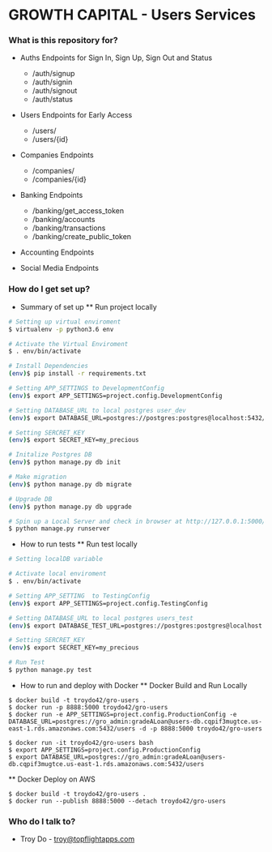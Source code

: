 # GROWTH CAPITAL - Users Services #

### What is this repository for? ###
* Auths Endpoints for Sign In, Sign Up, Sign Out and Status
    - /auth/signup
    - /auth/signin
    - /auth/signout
    - /auth/status

* Users Endpoints for Early Access
    - /users/
    - /users/{id}

* Companies Endpoints
    - /companies/
    - /companies/{id}
    
* Banking Endpoints
    - /banking/get_access_token
    - /banking/accounts
    - /banking/transactions
    - /banking/create_public_token

* Accounting Endpoints


* Social Media Endpoints


### How do I get set up? ###

* Summary of set up
** Run project locally

```bash
# Setting up virtual enviroment
$ virtualenv -p python3.6 env

# Activate the Virtual Enviroment
$ . env/bin/activate

# Install Dependencies
(env)$ pip install -r requirements.txt

# Setting APP_SETTINGS to DevelopmentConfig
(env)$ export APP_SETTINGS=project.config.DevelopmentConfig

# Setting DATABASE_URL to local postgres user_dev
(env)$ export DATABASE_URL=postgres://postgres:postgres@localhost:5432/users_dev

# Setting SERCRET_KEY 
(env)$ export SECRET_KEY=my_precious

# Initalize Postgres DB
(env)$ python manage.py db init

# Make migration
(env)$ python manage.py db migrate

# Upgrade DB
(env)$ python manage.py db upgrade

# Spin up a Local Server and check in browser at http://127.0.0.1:5000/ 
$ python manage.py runserver

```

* How to run tests
** Run test locally
```bash
# Setting localDB variable

# Activate local enviroment
$ . env/bin/activate

# Setting APP_SETTING  to TestingConfig
(env)$ export APP_SETTINGS=project.config.TestingConfig

# Setting DATABASE_URL to local postgres users_test
(env)$ export DATABASE_TEST_URL=postgres://postgres:postgres@localhost:5432/users_test

# Setting SERCRET_KEY 
(env)$ export SECRET_KEY=my_precious

# Run Test
$ python manage.py test
```


* How to run and deploy with Docker
** Docker Build and Run Locally
```
$ docker build -t troydo42/gro-users .
$ docker run -p 8888:5000 troydo42/gro-users
$ docker run -e APP_SETTINGS=project.config.ProductionConfig -e DATABASE_URL=postgres://gro_admin:gradeALoan@users-db.cqpif3mugtce.us-east-1.rds.amazonaws.com:5432/users -d -p 8888:5000 troydo42/gro-users

$ docker run -it troydo42/gro-users bash
$ export APP_SETTINGS=project.config.ProductionConfig
$ export DATABASE_URL=postgres://gro_admin:gradeALoan@users-db.cqpif3mugtce.us-east-1.rds.amazonaws.com:5432/users

```

** Docker Deploy on AWS

```
$ docker build -t troydo42/gro-users .
$ docker run --publish 8888:5000 --detach troydo42/gro-users

```


### Who do I talk to? ###
* Troy Do - troy@topflightapps.com
